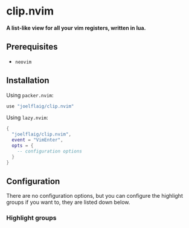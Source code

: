 # clip.nvim

**A list-like view for all your vim registers, written in lua.**

## Prerequisites

- `neovim`

## Installation

Using `packer.nvim`:

```lua
use "joelflaig/clip.nvim"
```

Using `lazy.nvim`:

```lua
{
  "joelflaig/clip.nvim",
  event = "VimEnter",
  opts = {
    -- configuration options
  }
}
```

## Configuration

There are no configuration options, but you can configure the 
highlight groups if you want to, they are listed down below.

### Highlight groups

